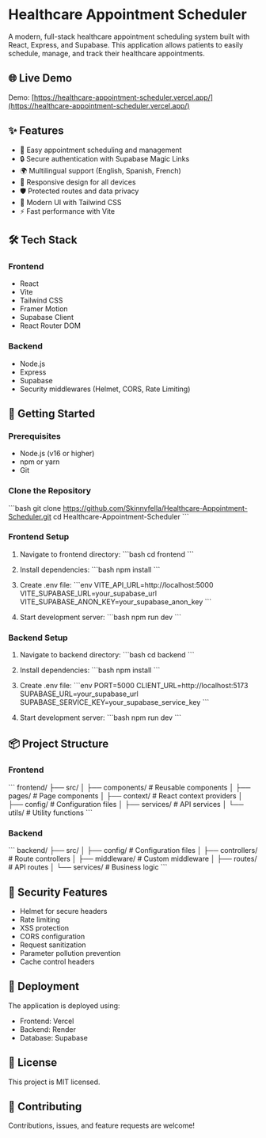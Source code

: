 # Healthcare Appointment Scheduler

A modern, full-stack healthcare appointment scheduling system built with React, Express, and Supabase. This application allows patients to easily schedule, manage, and track their healthcare appointments.

## 🌐 Live Demo

Demo: [https://healthcare-appointment-scheduler.vercel.app/](https://healthcare-appointment-scheduler.vercel.app/)  


## ✨ Features

- 📅 Easy appointment scheduling and management
- 🔒 Secure authentication with Supabase Magic Links
- 🌍 Multilingual support (English, Spanish, French)
- 📱 Responsive design for all devices
- 🛡️ Protected routes and data privacy
- 🎨 Modern UI with Tailwind CSS
- ⚡ Fast performance with Vite

## 🛠️ Tech Stack

### Frontend
- React
- Vite
- Tailwind CSS
- Framer Motion
- Supabase Client
- React Router DOM

### Backend
- Node.js
- Express
- Supabase
- Security middlewares (Helmet, CORS, Rate Limiting)

## 🚀 Getting Started

### Prerequisites

- Node.js (v16 or higher)
- npm or yarn
- Git

### Clone the Repository

\`\`\`bash
git clone https://github.com/Skinnyfella/Healthcare-Appointment-Scheduler.git
cd Healthcare-Appointment-Scheduler
\`\`\`

### Frontend Setup

1. Navigate to frontend directory:
\`\`\`bash
cd frontend
\`\`\`

2. Install dependencies:
\`\`\`bash
npm install
\`\`\`

3. Create .env file:
\`\`\`env
VITE_API_URL=http://localhost:5000
VITE_SUPABASE_URL=your_supabase_url
VITE_SUPABASE_ANON_KEY=your_supabase_anon_key
\`\`\`

4. Start development server:
\`\`\`bash
npm run dev
\`\`\`

### Backend Setup

1. Navigate to backend directory:
\`\`\`bash
cd backend
\`\`\`

2. Install dependencies:
\`\`\`bash
npm install
\`\`\`

3. Create .env file:
\`\`\`env
PORT=5000
CLIENT_URL=http://localhost:5173
SUPABASE_URL=your_supabase_url
SUPABASE_SERVICE_KEY=your_supabase_service_key
\`\`\`

4. Start development server:
\`\`\`bash
npm run dev
\`\`\`

## 📦 Project Structure

### Frontend
\`\`\`
frontend/
├── src/
│   ├── components/    # Reusable components
│   ├── pages/         # Page components
│   ├── context/       # React context providers
│   ├── config/        # Configuration files
│   ├── services/      # API services
│   └── utils/         # Utility functions
\`\`\`

### Backend
\`\`\`
backend/
├── src/
│   ├── config/        # Configuration files
│   ├── controllers/   # Route controllers
│   ├── middleware/    # Custom middleware
│   ├── routes/        # API routes
│   └── services/      # Business logic
\`\`\`

## 🔐 Security Features

- Helmet for secure headers
- Rate limiting
- XSS protection
- CORS configuration
- Request sanitization
- Parameter pollution prevention
- Cache control headers

## 🚀 Deployment

The application is deployed using:
- Frontend: Vercel
- Backend: Render
- Database: Supabase

## 📝 License

This project is MIT licensed.

## 🤝 Contributing

Contributions, issues, and feature requests are welcome!
